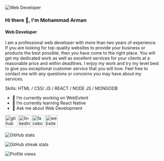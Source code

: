 ![Web Developer](https://media-exp1.licdn.com/dms/image/C5616AQHu_oG0ldeeJQ/profile-displaybackgroundimage-shrink_350_1400/0/1637156020985?e=1643241600&v=beta&t=iRhbdzQLUOJWs4F_Z671ANalM128V_KVnIxaKJcb-Cg)

### Hi there 👋, I'm Mohammad Arman
#### Web Developer


I am a professional web developer with more than two years of experience. If you are looking for top-quality websites to provide your business or products the best possible, then you have come to the right place. You will get my dedicated work as well as excellent services for your clients at a reasonable price and within deadlines. I enjoy my work and try my level best to give you exceptional customer service that you will love. Feel free to contact me with any questions or concerns you may have about my services.

Skills: HTML / CSS/ JS / REACT / NODE JS / MONGODB

- 🔭 I’m currently working on WebExtent 
- 🌱 I’m currently learning React Native 
- 💬 Ask me about Web Development 


[<img src='https://cdn.jsdelivr.net/npm/simple-icons@3.0.1/icons/github.svg' alt='github' height='40'>](https://github.com/mohammad-arman)  [<img src='https://cdn.jsdelivr.net/npm/simple-icons@3.0.1/icons/linkedin.svg' alt='linkedin' height='40'>](https://www.linkedin.com/in/https://www.linkedin.com/in/mohammad-armanibrahim//)  [<img src='https://cdn.jsdelivr.net/npm/simple-icons@3.0.1/icons/facebook.svg' alt='facebook' height='40'>](https://www.facebook.com/https://www.facebook.com/profile.php?id=100006232772616)  [<img src='https://cdn.jsdelivr.net/npm/simple-icons@3.0.1/icons/icloud.svg' alt='website' height='40'>](https://armanibrahim.com/)  

![GitHub stats](https://github-readme-stats.vercel.app/api?username=mohammad-arman&show_icons=true)  

![GitHub streak stats](https://github-readme-streak-stats.herokuapp.com/?user=mohammad-arman)  

![Profile views](https://gpvc.arturio.dev/mohammad-arman)  
